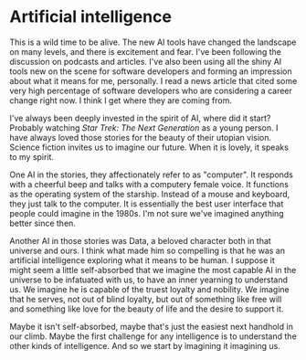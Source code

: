 # Artificial intelligence

This is a wild time to be alive. The new AI tools have changed the landscape on many levels, and there is excitement and fear. I've been following the discussion on podcasts and articles. I've also been using all the shiny AI tools new on the scene for software developers and forming an impression about what it means for me, personally. I read a news article that cited some very high percentage of software developers who are considering a career change right now. I think I get where they are coming from. 

I've always been deeply invested in the spirit of AI, where did it start? Probably watching *Star Trek: The Next Generation* as a young person. I have always loved those stories for the beauty of their utopian vision. Science fiction invites us to imagine our future. When it is lovely, it speaks to my spirit. 

One AI in the stories, they affectionately refer to as "computer". It responds with a cheerful beep and talks with a computery female voice. It functions as the operating system of the starship. Instead of a mouse and keyboard, they just talk to the computer. It is essentially the best user interface that people could imagine in the 1980s. I'm not sure we've imagined anything better since then.

Another AI in those stories was Data, a beloved character both in that universe and ours. I think what made him so compelling is that he was an artificial intelligence exploring what it means to be human. I suppose it might seem a little self-absorbed that we imagine the most capable AI in the universe to be infatuated with us, to have an inner yearning to understand us. We imagine he is capable of the truest loyalty and nobility. We imagine that he serves, not out of blind loyalty, but out of something like free will and something like love for the beauty of life and the desire to support it.

Maybe it isn't self-absorbed, maybe that's just the easiest next handhold in our climb. Maybe the first challenge for any intelligence is to understand the other kinds of intelligence. And so we start by imagining it imagining us. 
